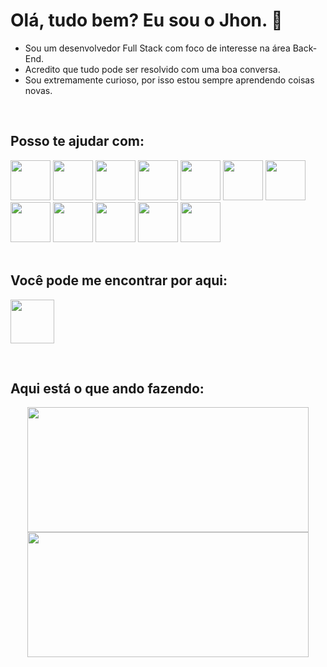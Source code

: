# Olá, tudo bem? Eu sou o Jhon. 👋

- Sou um desenvolvedor Full Stack com foco de interesse na área Back-End.
- Acredito que tudo pode ser resolvido com uma boa conversa.
- Sou extremamente curioso, por isso estou sempre aprendendo coisas novas.

<br/>

## Posso te ajudar com:      

<div >
<img width="64" src="https://cdn.jsdelivr.net/gh/devicons/devicon/icons/linux/linux-original.svg" />
<img width="64" src="https://cdn.jsdelivr.net/gh/devicons/devicon/icons/javascript/javascript-plain.svg" />
<img width="64" src="https://cdn.jsdelivr.net/gh/devicons/devicon/icons/typescript/typescript-original.svg" />         
<img width="64" src="https://cdn.jsdelivr.net/gh/devicons/devicon/icons/nodejs/nodejs-original.svg" />         
<img width="64" src="https://cdn.jsdelivr.net/gh/devicons/devicon/icons/express/express-original.svg" />        
<img width="64" src="https://cdn.jsdelivr.net/gh/devicons/devicon/icons/mysql/mysql-original-wordmark.svg" />         
<img width="64" src="https://cdn.jsdelivr.net/gh/devicons/devicon/icons/sequelize/sequelize-original-wordmark.svg" />
<img width="64" src="https://cdn.jsdelivr.net/gh/devicons/devicon/icons/docker/docker-original-wordmark.svg" />         
<img width="64" src="https://cdn.jsdelivr.net/gh/devicons/devicon/icons/react/react-original-wordmark.svg" />
<img width="64" src="https://cdn.jsdelivr.net/gh/devicons/devicon/icons/redux/redux-original.svg" />
<img width="64" src="https://cdn.jsdelivr.net/gh/devicons/devicon/icons/jest/jest-plain.svg" />
 <img width="64" src="https://camo.githubusercontent.com/8dda745f53f612967eed8bdb3da9a4ff9cf696915640e019bcfe9c28d7151eeb/68747470733a2f2f74657374696e672d6c6962726172792e636f6d2f696d672f6f63746f7075732d36347836342e706e67" />
</div>

<br/>

## Você pode me encontrar por aqui:

[<img width="70" src="https://cdn.jsdelivr.net/gh/devicons/devicon/icons/linkedin/linkedin-original.svg" />](https://www.linkedin.com/in/jhonsstn/)

<br/>

## Aqui está o que ando fazendo:

<div align="center" >
<img width="450em" height="200em" src="https://github-readme-stats.vercel.app/api?username=jhonsstn&show_icons=true&theme=radical">
<img width="450em" height="200em" src="https://github-readme-stats.vercel.app/api/top-langs/?username=jhonsstn&layout=compact&langs_count=4&theme=radical">
</div>

<br/>

<!--
Here are some ideas to get you started:

- 🔭 I’m currently working on ...
- 🌱 I’m currently learning ...
- 👯 I’m looking to collaborate on ...
- 🤔 I’m looking for help with ...
- 💬 Ask me about ...
- 📫 How to reach me: ...
- 😄 Pronouns: ...
- ⚡ Fun fact: ...
 -->
